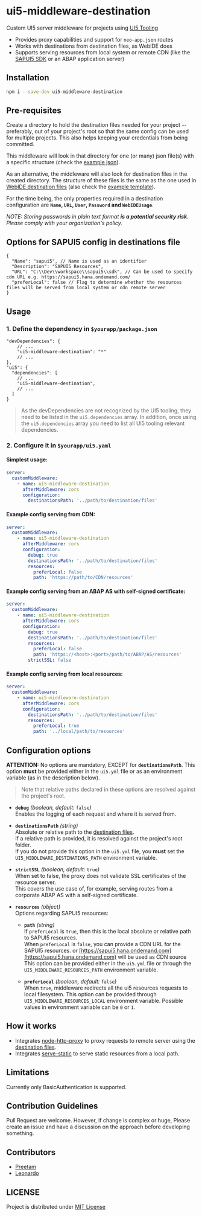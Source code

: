# ui5-middleware-destination
Custom UI5 server middleware for projects using [UI5 Tooling](https://sap.github.io/ui5-tooling)
* Provides proxy capabilities and support for `neo-app.json` routes
* Works with destinations from destination files, as WebIDE does
* Supports serving resources from local system or remote CDN (like the [SAPUI5 SDK](https://sapui5.hana.ondemand.com) or an ABAP application server)

## Installation
```bash
npm i --save-dev ui5-middleware-destination
```

## Pre-requisites
Create a directory to hold the destination files needed for your project -- preferably, out of your project's root so that the same config can be used for multiple projects. This also helps keeping your credentials from being committed.

This middleware will look in that directory for one (or many) json file(s) with a specific structure (check the [example json](templates/destinations.json)).

As an alternative, the middleware will also look for destination files in the created directory. The structure of these files is the same as the one used in [WebIDE destination files](https://help.sap.com/viewer/825270ffffe74d9f988a0f0066ad59f0/CF/en-US/2cf47f37e34c428c97a51057733c0394.html) (also check the [example template](templates/webide-destination)).

For the time being, the only properties required in a destination configuration are **`Name`, `URL`, `User`, `Password` and `WebIDEUsage`**.

*NOTE: Storing passwords in plain text format ***is a potential security risk***. Please comply with your organization's policy.*


## Options for SAPUI5 config in destinations file
```jsonc
{
  "Name": "sapui5", // Name is used as an identifier
  "Description": "SAPUI5 Resources",
  "URL": "C:\\Dev\\workspace\\sapui5\\sdk", // Can be used to specify cdn URL e.g. https://sapui5.hana.ondemand.com/
  "preferLocal": false // Flag to determine whether the resources files will be served from local system or cdn remote server
}
```

## Usage
### 1. Define the dependency in `$yourapp/package.json`

```jsonc
"devDependencies": {
    // ...
    "ui5-middleware-destination": "*"
    // ...
},
"ui5": {
  "dependencies": [
    // ...
    "ui5-middleware-destination",
    // ...
  ]
}
```

> As the devDependencies are not recognized by the UI5 tooling, they need to be listed in the `ui5.dependencies` array. In addition, once using the `ui5.dependencies` array you need to list all UI5 tooling relevant dependencies.

### 2. Configure it in `$yourapp/ui5.yaml`

#### Simplest usage:
```yaml
server:
  customMiddleware:
    - name: ui5-middleware-destination
      afterMiddleware: cors
      configuration:
  	    destinationsPath: '../path/to/destination/files'
```

#### Example config serving from CDN:
```yaml
server:
  customMiddleware:
    - name: ui5-middleware-destination
      afterMiddleware: cors
      configuration:
        debug: true
        destinationsPath: '../path/to/destination/files'
        resources:
          preferLocal: false
          path: 'https://path/to/CDN/resources'
```

#### Example config serving from an ABAP AS with self-signed certificate:
```yaml
server:
  customMiddleware:
    - name: ui5-middleware-destination
      afterMiddleware: cors
      configuration:
        debug: true
        destinationsPath: '../path/to/destination/files'
        resources:
          preferLocal: false
          path: 'https://<host>:<port>/path/to/ABAP/AS/resources'
        strictSSL: false
```

#### Example config serving from local resources:
```yaml
server:
  customMiddleware:
    - name: ui5-middleware-destination
      afterMiddleware: cors
      configuration:
        destinationsPath: '../path/to/destination/files'
        resources:
          preferLocal: true
          path: '../local/path/to/resources'
```

## Configuration options
**ATTENTION:** No options are mandatory, EXCEPT for **`destinationsPath`**. This option **must** be provided either in the `ui5.yml` file or as an environment variable (as in the description below).

> Note that relative paths declared in these options are resolved against the project's root.

* **`debug`** *(boolean, default:* `false`*)*  
Enables the logging of each request and where it is served from.

* **`destinationsPath`** *(string)*  
Absolute or relative path to the [destination files](#pre-requisites).  
If a relative path is provided, it is resolved against the project's root folder.  
If you do not provide this option in the `ui5.yml` file, you **must** set the `UI5_MIDDLEWARE_DESTINATIONS_PATH` environment variable. 

* **`strictSSL`** *(boolean, default:* `true`*)*  
When set to false, the proxy does not validate SSL certificates of the resource server.  
This covers the use case of, for example, serving routes from a corporate ABAP AS with a self-signed certificate.

* **`resources`** *(object)*  
Options regarding SAPUI5 resources:

  * **`path`** *(string)*  
  If `preferLocal` is `true`, then this is the local absolute or relative path to SAPUI5 resources.  
  When `preferLocal` is `false`, you can provide a CDN URL for the SAPUI5 resources. or [https://sapui5.hana.ondemand.com](https://sapui5.hana.ondemand.com) will be used as CDN source  
  This option can be provided either in the `ui5.yml` file or through the `UI5_MIDDLEWARE_RESOURCES_PATH` environment variable.
  
  * **`preferLocal`** *(boolean, default:* `false`*)*  
  When `true`, middleware redirects all the ui5 resources requests to local filesystem.
  This option can be provided through `UI5_MIDDLEWARE_RESOURCES_LOCAL` environment variable. Possible values in environment variable can be `0` or `1`.

## How it works
* Integrates [node-http-proxy](https://github.com/http-party/node-http-proxy) to proxy requests to remote server using the [destination files](#pre-requisites).
* Integrates [serve-static](https://github.com/expressjs/serve-static) to serve static resources from a local path.

## Limitations
Currently only BasicAuthentication is supported.

## Contribution Guidelines
Pull Request are welcome. However, if change is complex or huge, Please create an issue and have a discussion on the approach before developing something.

## Contributors
- [Preetam](https://github.com/preetamkajalrout)
- [Leonardo](https://github.com/leo-ls)

## LICENSE
Project is distributed under [MIT License](LICENSE)